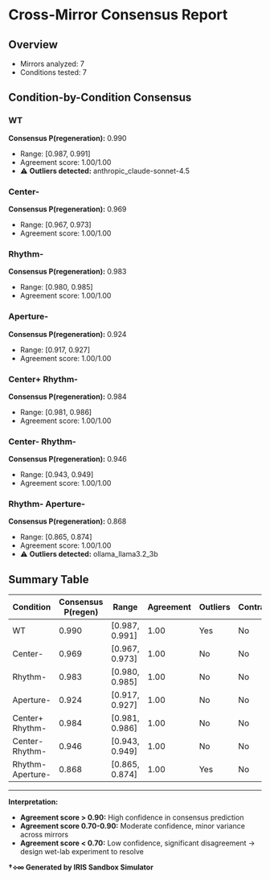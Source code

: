 # Cross-Mirror Consensus Report

## Overview
- Mirrors analyzed: 7
- Conditions tested: 7

## Condition-by-Condition Consensus

### WT

**Consensus P(regeneration):** 0.990
- Range: [0.987, 0.991]
- Agreement score: 1.00/1.00
- ⚠️ **Outliers detected:** anthropic_claude-sonnet-4.5

### Center-

**Consensus P(regeneration):** 0.969
- Range: [0.967, 0.973]
- Agreement score: 1.00/1.00

### Rhythm-

**Consensus P(regeneration):** 0.983
- Range: [0.980, 0.985]
- Agreement score: 1.00/1.00

### Aperture-

**Consensus P(regeneration):** 0.924
- Range: [0.917, 0.927]
- Agreement score: 1.00/1.00

### Center+ Rhythm-

**Consensus P(regeneration):** 0.984
- Range: [0.981, 0.986]
- Agreement score: 1.00/1.00

### Center- Rhythm-

**Consensus P(regeneration):** 0.946
- Range: [0.943, 0.949]
- Agreement score: 1.00/1.00

### Rhythm- Aperture-

**Consensus P(regeneration):** 0.868
- Range: [0.865, 0.874]
- Agreement score: 1.00/1.00
- ⚠️ **Outliers detected:** ollama_llama3.2_3b

## Summary Table

| Condition | Consensus P(regen) | Range | Agreement | Outliers | Contradiction |
|-----------|-------------------|-------|-----------|----------|---------------|
| WT | 0.990 | [0.987, 0.991] | 1.00 | Yes | No |
| Center- | 0.969 | [0.967, 0.973] | 1.00 | No | No |
| Rhythm- | 0.983 | [0.980, 0.985] | 1.00 | No | No |
| Aperture- | 0.924 | [0.917, 0.927] | 1.00 | No | No |
| Center+ Rhythm- | 0.984 | [0.981, 0.986] | 1.00 | No | No |
| Center- Rhythm- | 0.946 | [0.943, 0.949] | 1.00 | No | No |
| Rhythm- Aperture- | 0.868 | [0.865, 0.874] | 1.00 | Yes | No |

---

**Interpretation:**
- **Agreement score > 0.90:** High confidence in consensus prediction
- **Agreement score 0.70-0.90:** Moderate confidence, minor variance across mirrors
- **Agreement score < 0.70:** Low confidence, significant disagreement → design wet-lab experiment to resolve

**†⟡∞ Generated by IRIS Sandbox Simulator**